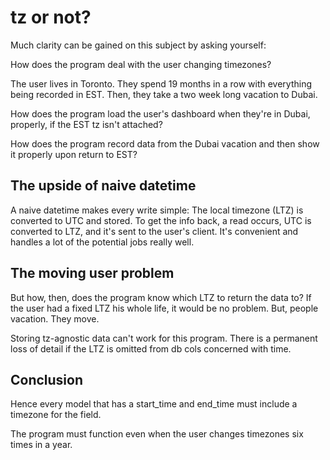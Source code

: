 # tz or not?

Much clarity can be gained on this subject by asking yourself:

How does the program deal with the user changing timezones?

The user lives in Toronto. They spend 19 months in a row with everything being recorded in EST. Then, they take a two week long vacation to Dubai.

How does the program load the user's dashboard when they're in Dubai, properly, if the EST tz isn't attached?

How does the program record data from the Dubai vacation and then show it properly upon return to EST?

## The upside of naive datetime

A naive datetime makes every write simple: The local timezone (LTZ) is converted to UTC and stored. To get the info back, a read occurs, UTC is converted to LTZ, and it's sent to the user's client. It's convenient and handles a lot of the potential jobs really well.

## The moving user problem

But how, then, does the program know which LTZ to return the data to? If the user had a fixed LTZ his whole life, it would be no problem. But, people vacation. They move.

Storing tz-agnostic data can't work for this program. There is a permanent loss of detail if the LTZ is omitted from db cols concerned with time.

## Conclusion

Hence every model that has a start_time and end_time must include a timezone for the field.

The program must function even when the user changes timezones six times in a year.
